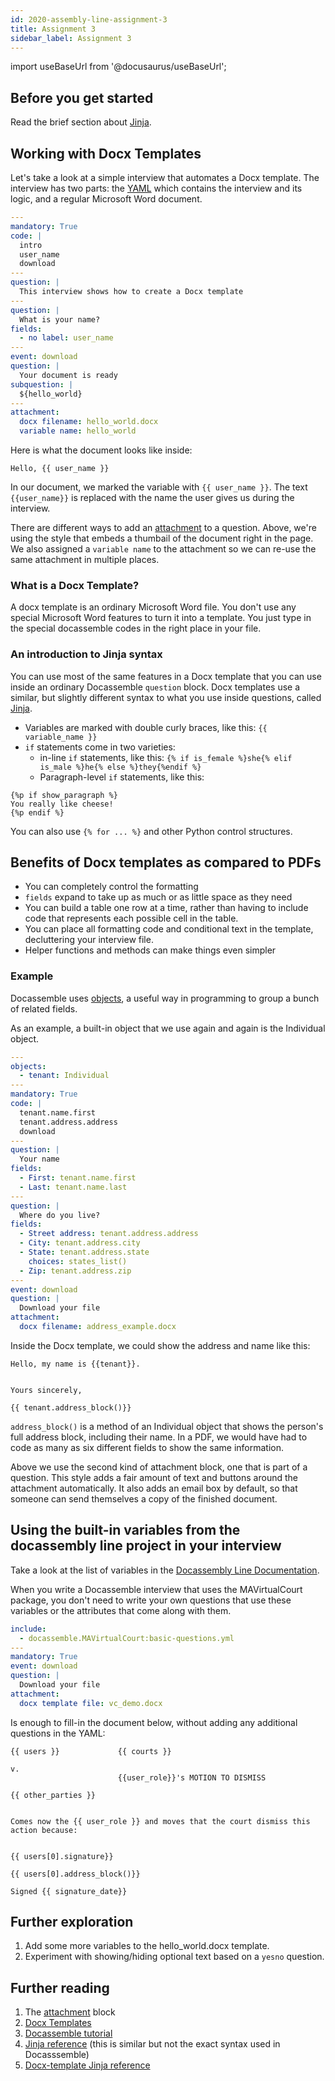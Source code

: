```yaml
---
id: 2020-assembly-line-assignment-3
title: Assignment 3
sidebar_label: Assignment 3
---
```

import useBaseUrl from '@docusaurus/useBaseUrl';

## Before you get started

Read the brief section about [Jinja](jinja2.md).

## Working with Docx Templates

Let's take a look at a simple interview that automates a Docx template.
The interview has two parts: the [YAML](yaml.md) which contains the
interview and its logic, and a regular Microsoft Word document.

```yaml
---
mandatory: True
code: |
  intro
  user_name
  download
---
question: |
  This interview shows how to create a Docx template
---
question: |
  What is your name?
fields:
  - no label: user_name
---
event: download
question: |
  Your document is ready
subquestion: |
  ${hello_world}
---
attachment:
  docx filename: hello_world.docx
  variable name: hello_world 
```

Here is what the document looks like inside:

```
Hello, {{ user_name }}
```

In our document, we marked the variable with `{{ user_name }}`. The text 
`{{user_name}}` is replaced with the name the user gives us during the
interview.

There are different ways to add an
[attachment](https://docassemble.org/docs/documents.html#attachment) to a
question. Above, we're using the style that embeds a thumbail of the document
right in the page. We also assigned a `variable name` to the attachment so we
can re-use the same attachment in multiple places.

### What is a Docx Template?

A docx template is an ordinary Microsoft Word file. You don't use any special
Microsoft Word features to turn it into a template. You just type in the special
docassemble codes in the right place in your file.

### An introduction to Jinja syntax

You can use most of the same features in a Docx template that you can use
inside an ordinary Docassemble `question` block. Docx templates use a similar,
but slightly different syntax to what you use inside questions, called 
[Jinja](jinja2.md).

* Variables are marked with double curly braces, like this: `{{ variable_name }}`
* `if` statements come in two varieties:
    * in-line `if` statements, like this: 
    `{% if is_female %}she{% elif is_male %}he{% else %}they{%endif %}`
    * Paragraph-level `if` statements, like this:
```
{%p if show_paragraph %}
You really like cheese!
{%p endif %}
```

You can also use `{% for ... %}` and other Python control structures.

## Benefits of Docx templates as compared to PDFs

* You can completely control the formatting
* `fields` expand to take up as much or as little space as they need
* You can build a table one row at a time, rather than having to
  include code that represents each possible cell in the table.
* You can place all formatting code and conditional text in the template,
  decluttering your interview file.  
* Helper functions and methods can make things even simpler

### Example

Docassemble uses [objects](practical-guide-docassemble/object-oriented-programming.md),
a useful way in programming to group a bunch of related fields.

As an example, a built-in object that we use again and again is the
Individual object.

```yaml
---
objects:
  - tenant: Individual
---
mandatory: True
code: |
  tenant.name.first
  tenant.address.address
  download
---
question: |
  Your name
fields:
  - First: tenant.name.first
  - Last: tenant.name.last
---
question: |
  Where do you live?
fields:
  - Street address: tenant.address.address
  - City: tenant.address.city
  - State: tenant.address.state
    choices: states_list()
  - Zip: tenant.address.zip
---
event: download
question: |
  Download your file
attachment: 
  docx filename: address_example.docx
```

Inside the Docx template, we could show the address and name like this:

```
Hello, my name is {{tenant}}.

 
Yours sincerely,

{{ tenant.address_block()}}
```

`address_block()` is a method of an Individual object that shows the person's full
address block, including their name. In a PDF, we would have had to code as many
as six different fields to show the same information.

Above we use the second kind of attachment block, one that is part of a question. This style
adds a fair amount of text and buttons around the attachment automatically. It also adds
an email box by default, so that someone can send themselves a copy of the finished document.

## Using the built-in variables from the docassembly line project in your interview

Take a look at the list of variables in the [Docassembly Line Documentation](https://github.com/SuffolkLITLab/doc-assembly-line/blob/master/internal_object_names.md).

When you write a Docassemble interview that uses the MAVirtualCourt package,
you don't need to write your own questions that use these variables or the
attributes that come along with them.

```yaml
include:
  - docassemble.MAVirtualCourt:basic-questions.yml
---
mandatory: True
event: download
question: |
  Download your file
attachment: 
  docx template file: vc_demo.docx
```

Is enough to fill-in the document below, without adding any additional questions in the YAML:

```
{{ users }}             {{ courts }}

v.
                        {{user_role}}'s MOTION TO DISMISS

{{ other_parties }}


Comes now the {{ user_role }} and moves that the court dismiss this action because:


{{ users[0].signature}}

{{ users[0].address_block()}}

Signed {{ signature_date}}
```

## Further exploration

1. Add some more variables to the hello_world.docx template.
1. Experiment with showing/hiding optional text based on a `yesno` question.

## Further reading

1. The [attachment](https://docassemble.org/docs/documents.html#attachment) block
1. [Docx Templates](https://docassemble.org/docs/documents.html#docx%20template%20file)
1. [Docassemble tutorial](https://docassemble.org/docs/helloworld.html)
1. [Jinja reference](https://jinja.palletsprojects.com/en/2.11.x/) (this is
   similar but not the exact syntax used in Docasssemble)
1. [Docx-template Jinja reference](https://docxtpl.readthedocs.io/en/latest/#jinja2-like-syntax)